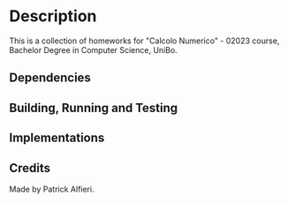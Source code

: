 # Description
This is a collection of homeworks for "Calcolo Numerico" - 02023 course, Bachelor Degree in Computer Science, UniBo. 

## Dependencies

## Building, Running and Testing

## Implementations

## Credits
Made by Patrick Alfieri. 
